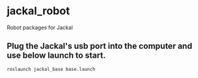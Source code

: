 jackal_robot
============

Robot packages for Jackal

## Plug the Jackal's usb port into the computer and use below launch to start.

`roslaunch jackal_base base.launch`

